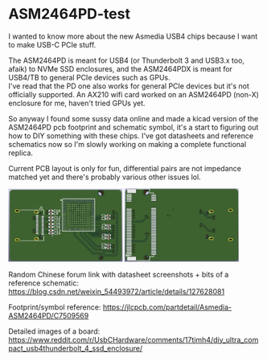 # ASM2464PD-test
I wanted to know more about the new Asmedia USB4 chips because I want to make USB-C PCIe stuff.

The ASM2464PD is meant for USB4 (or Thunderbolt 3 and USB3.x too, afaik) to NVMe SSD enclosures, and the ASM2464PDX is meant for USB4/TB to general PCIe devices such as GPUs.  
I've read that the PD one also works for general PCIe devices but it's not officially supported. An AX210 wifi card worked on an ASM2464PD (non-X) enclosure for me, haven't tried GPUs yet.

So anyway I found some sussy data online and made a kicad version of the ASM2464PD pcb footprint and schematic symbol, it's a start to figuring out how to DIY something with these chips. I've got datasheets and reference schematics now so I'm slowly working on making a complete functional replica.  

Current PCB layout is only for fun, differential pairs are not impedance matched yet and there's probably various other issues lol. 

<img src="PCBfront.png" width=45%/>

<img src="PCBback.png" width=45%/>


Random Chinese forum link with datasheet screenshots + bits of a reference schematic: https://blog.csdn.net/weixin_54493972/article/details/127628081

Footprint/symbol reference: https://jlcpcb.com/partdetail/Asmedia-ASM2464PD/C7509569

Detailed images of a board: https://www.reddit.com/r/UsbCHardware/comments/17tjmh4/diy_ultra_compact_usb4thunderbolt_4_ssd_enclosure/
